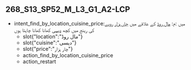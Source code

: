 ## 268_S13_SP52_M_L3_G1_A2-LCP
* intent_find_by_location_cuisine_price:میں :م: [مال روڈ](location) کے علاقے میں [چار ہزار](price) روپے کی رینج میں کچھ [دیسی](cuisine) کھانا کھانا چاہتا ہوں
	- slot{"location":"مال روڈ"}
	- slot{"cuisine":"دیسی"}
	- slot{"price":"چار ہزار"}
	- action_find_by_location_cuisine_price
	- action_restart